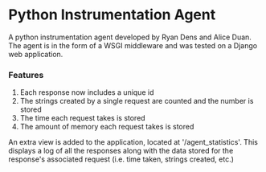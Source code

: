 # Python Instrumentation Agent
A python instrumentation agent developed by Ryan Dens and Alice Duan. 
The agent is in the form of a WSGI middleware and was tested on a Django web application.

### Features
1. Each response now includes a unique id
2. The strings created by a single request are counted and the number is stored
3. The time each request takes is stored
4. The amount of memory each request takes is stored

An extra view is added to the application, located at '/agent_statistics'.
This displays a log of all the responses along with the data stored for 
the response's associated request (i.e. time taken, strings created, etc.)


